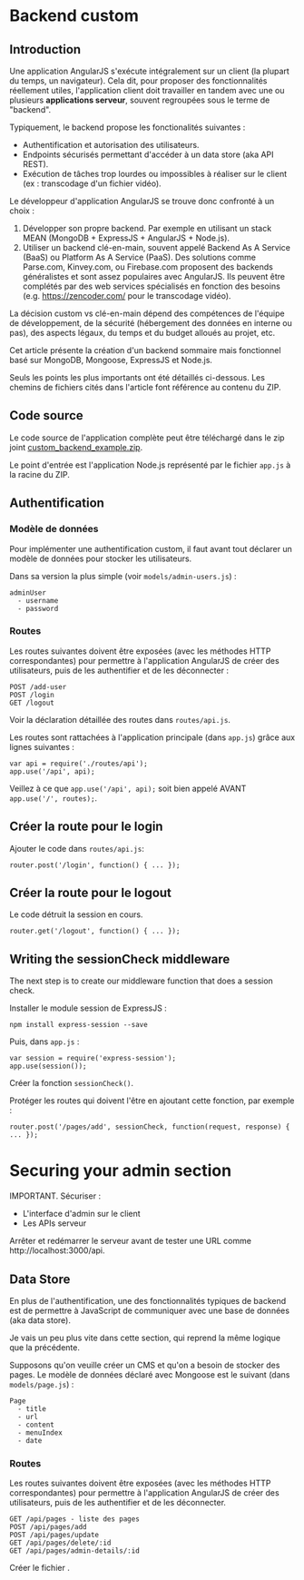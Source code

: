 Backend custom
==============

Introduction
------------

Une application AngularJS s'exécute intégralement sur un client (la plupart du temps, un navigateur). Cela dit, pour proposer des fonctionnalités réellement utiles, l'application client doit travailler en tandem avec une ou plusieurs **applications serveur**, souvent regroupées sous le terme de "backend".

Typiquement, le backend propose les fonctionalités suivantes :
- Authentification et autorisation des utilisateurs.
- Endpoints sécurisés permettant d'accéder à un data store (aka API REST).
- Exécution de tâches trop lourdes ou impossibles à réaliser sur le client (ex : transcodage d'un fichier vidéo).

Le développeur d'application AngularJS se trouve donc confronté à un choix :

1. Développer son propre backend. Par exemple en utilisant un stack MEAN (MongoDB + ExpressJS + AngularJS + Node.js).
2. Utiliser un backend clé-en-main, souvent appelé Backend As A Service (BaaS) ou Platform As A Service (PaaS). Des solutions comme Parse.com, Kinvey.com, ou Firebase.com proposent des backends généralistes et sont assez populaires avec AngularJS. Ils peuvent être complétés par des web services spécialisés en fonction des besoins (e.g. https://zencoder.com/ pour le transcodage vidéo).

La décision custom vs clé-en-main dépend des compétences de l'équipe de développement, de la sécurité (hébergement des données en interne ou pas), des aspects légaux, du temps et du budget alloués au projet, etc.

Cet article présente la création d'un backend sommaire mais fonctionnel basé sur MongoDB, Mongoose, ExpressJS et Node.js.

Seuls les points les plus importants ont été détaillés ci-dessous. Les chemins de fichiers cités dans l'article font référence au contenu du ZIP.

Code source
-----------

Le code source de l'application complète peut être téléchargé dans le zip joint [custom_backend_example.zip](custom_backend_example.zip).

Le point d'entrée est l'application Node.js représenté par le fichier `app.js` à la racine du ZIP.

Authentification
----------------

### Modèle de données

Pour implémenter une authentification custom, il faut avant tout déclarer un modèle de données pour stocker les utilisateurs.

Dans sa version la plus simple (voir `models/admin-users.js`) :

```
adminUser
  - username
  - password
```

### Routes

Les routes suivantes doivent être exposées (avec les méthodes HTTP correspondantes) pour permettre à l'application AngularJS de créer des utilisateurs, puis de les authentifier et de les déconnecter :

    POST /add-user
    POST /login
    GET /logout

Voir la déclaration détaillée des routes dans `routes/api.js`.

Les routes sont rattachées à l'application principale (dans `app.js`) grâce aux lignes suivantes :

    var api = require('./routes/api');
    app.use('/api', api);

Veillez à ce que `app.use('/api', api);` soit bien appelé AVANT `app.use('/', routes);`.

Créer la route pour le login
----------------------------

Ajouter le code dans `routes/api.js`:

    router.post('/login', function() { ... });

Créer la route pour le logout
-----------------------------

Le code détruit la session en cours.

    router.get('/logout', function() { ... });

Writing the sessionCheck middleware
-----------------------------------

The next step is to create our middleware function that does a session check.

Installer le module session de ExpressJS :

    npm install express-session --save

Puis, dans `app.js` :

    var session = require('express-session');
    app.use(session());

Créer la fonction `sessionCheck()`.

Protéger les routes qui doivent l'être en ajoutant cette fonction, par exemple :

    router.post('/pages/add', sessionCheck, function(request, response) { ... });


Securing your admin section
===========================

IMPORTANT. Sécuriser :
- L'interface d'admin sur le client
- Les APIs serveur


Arrêter et redémarrer le serveur avant de tester une URL comme http://localhost:3000/api.

Data Store
----------

En plus de l'authentification, une des fonctionnalités typiques de backend est de permettre à JavaScript de communiquer avec une base de données (aka data store).

Je vais un peu plus vite dans cette section, qui reprend la même logique que la précédente.

Supposons qu'on veuille créer un CMS et qu'on a besoin de stocker des pages. Le modèle de données déclaré avec Mongoose est le suivant (dans `models/page.js`) :

```
Page
  - title
  - url
  - content
  - menuIndex
  - date
```

### Routes

Les routes suivantes doivent être exposées (avec les méthodes HTTP correspondantes) pour permettre à l'application AngularJS de créer des utilisateurs, puis de les authentifier et de les déconnecter.

    GET /api/pages - liste des pages
    POST /api/pages/add
    POST /api/pages/update
    GET /api/pages/delete/:id
    GET /api/pages/admin-details/:id

Créer le fichier .
